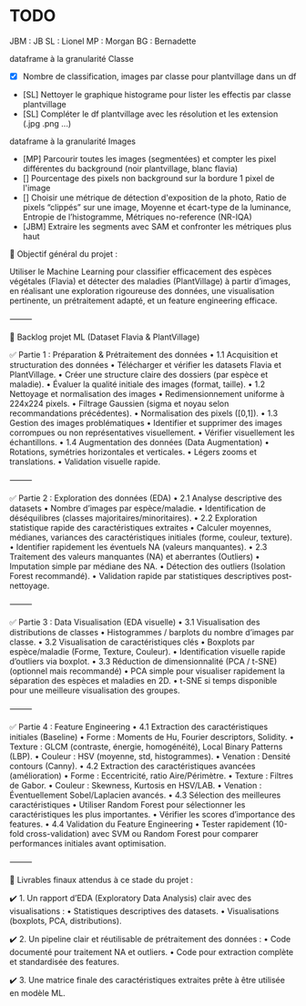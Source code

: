 # TODO

JBM : JB
SL : Lionel
MP : Morgan
BG : Bernadette


dataframe à la granularité Classe
- [X] Nombre de classification, images par classe pour plantvillage dans un df
- [SL] Nettoyer le graphique histograme pour lister les effectis par classe plantvillage
- [SL] Compléter le df plantvillage avec les résolution et les extension (.jpg .png ...)

dataframe à la granularité Images
- [MP] Parcourir toutes les images (segmentées) et compter les pixel différentes du background (noir plantvillage, blanc flavia)
- [] Pourcentage des pixels non background sur la bordure 1 pixel de l'image 
- [] Choisir une métrique de détection d'exposition de la photo, Ratio de pixels “clippés” sur une image, Moyenne et écart-type de la luminance, Entropie de l’histogramme, Métriques no-reference (NR-IQA)
- [JBM] Extraire les segments avec SAM et confronter les métriques plus haut 



🎯 Objectif général du projet :

Utiliser le Machine Learning pour classifier efficacement des espèces végétales (Flavia) et détecter des maladies (PlantVillage) à partir d’images, en réalisant une exploration rigoureuse des données, une visualisation pertinente, un prétraitement adapté, et un feature engineering efficace.

⸻

🚧 Backlog projet ML (Dataset Flavia & PlantVillage)

✅ Partie 1 : Préparation & Prétraitement des données
	•	1.1 Acquisition et structuration des données
	•	Télécharger et vérifier les datasets Flavia et PlantVillage.
	•	Créer une structure claire des dossiers (par espèce et maladie).
	•	Évaluer la qualité initiale des images (format, taille).
	•	1.2 Nettoyage et normalisation des images
	•	Redimensionnement uniforme à 224x224 pixels.
	•	Filtrage Gaussien (sigma et noyau selon recommandations précédentes).
	•	Normalisation des pixels ([0,1]).
	•	1.3 Gestion des images problématiques
	•	Identifier et supprimer des images corrompues ou non représentatives visuellement.
	•	Vérifier visuellement les échantillons.
	•	1.4 Augmentation des données (Data Augmentation)
	•	Rotations, symétries horizontales et verticales.
	•	Légers zooms et translations.
	•	Validation visuelle rapide.

⸻

✅ Partie 2 : Exploration des données (EDA)
	•	2.1 Analyse descriptive des datasets
	•	Nombre d’images par espèce/maladie.
	•	Identification de déséquilibres (classes majoritaires/minoritaires).
	•	2.2 Exploration statistique rapide des caractéristiques extraites
	•	Calculer moyennes, médianes, variances des caractéristiques initiales (forme, couleur, texture).
	•	Identifier rapidement les éventuels NA (valeurs manquantes).
	•	2.3 Traitement des valeurs manquantes (NA) et aberrantes (Outliers)
	•	Imputation simple par médiane des NA.
	•	Détection des outliers (Isolation Forest recommandé).
	•	Validation rapide par statistiques descriptives post-nettoyage.

⸻

✅ Partie 3 : Data Visualisation (EDA visuelle)
	•	3.1 Visualisation des distributions de classes
	•	Histogrammes / barplots du nombre d’images par classe.
	•	3.2 Visualisation de caractéristiques clés
	•	Boxplots par espèce/maladie (Forme, Texture, Couleur).
	•	Identification visuelle rapide d’outliers via boxplot.
	•	3.3 Réduction de dimensionnalité (PCA / t-SNE) (optionnel mais recommandé)
	•	PCA simple pour visualiser rapidement la séparation des espèces et maladies en 2D.
	•	t-SNE si temps disponible pour une meilleure visualisation des groupes.

⸻

✅ Partie 4 : Feature Engineering
	•	4.1 Extraction des caractéristiques initiales (Baseline)
	•	Forme : Moments de Hu, Fourier descriptors, Solidity.
	•	Texture : GLCM (contraste, énergie, homogénéité), Local Binary Patterns (LBP).
	•	Couleur : HSV (moyenne, std, histogrammes).
	•	Venation : Densité contours (Canny).
	•	4.2 Extraction des caractéristiques avancées (amélioration)
	•	Forme : Eccentricité, ratio Aire/Périmètre.
	•	Texture : Filtres de Gabor.
	•	Couleur : Skewness, Kurtosis en HSV/LAB.
	•	Venation : Éventuellement Sobel/Laplacien avancés.
	•	4.3 Sélection des meilleures caractéristiques
	•	Utiliser Random Forest pour sélectionner les caractéristiques les plus importantes.
	•	Vérifier les scores d’importance des features.
	•	4.4 Validation du Feature Engineering
	•	Tester rapidement (10-fold cross-validation) avec SVM ou Random Forest pour comparer performances initiales avant optimisation.

⸻

🚩 Livrables finaux attendus à ce stade du projet :

✔️ 1. Un rapport d’EDA (Exploratory Data Analysis) clair avec des visualisations :
	•	Statistiques descriptives des datasets.
	•	Visualisations (boxplots, PCA, distributions).

✔️ 2. Un pipeline clair et réutilisable de prétraitement des données :
	•	Code documenté pour traitement NA et outliers.
	•	Code pour extraction complète et standardisée des features.

✔️ 3. Une matrice finale des caractéristiques extraites prête à être utilisée en modèle ML.